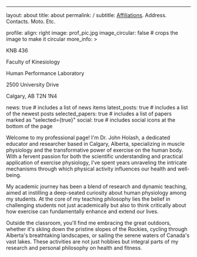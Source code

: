 ---
layout: about
title: about
permalink: /
subtitle: <a href='#'>Affiliations</a>. Address. Contacts. Moto. Etc.

profile:
  align: right
  image: prof_pic.jpg
  image_circular: false # crops the image to make it circular
  more_info: >
    <p>KNB 436</p>
    <p>Faculty of Kinesiology</p>
    <p>Human Performance Laboratory</p>
    <p>2500 University Drive</p>
    <p>Calgary, AB T2N 1N4</p>

news: true # includes a list of news items
latest_posts: true # includes a list of the newest posts
selected_papers: true # includes a list of papers marked as "selected={true}"
social: true # includes social icons at the bottom of the page

Welcome to my professional page! I'm Dr. John Holash, a dedicated educator and researcher based in Calgary, Alberta, specializing in muscle physiology and the transformative power of exercise on the human body. With a fervent passion for both the scientific understanding and practical application of exercise physiology, I've spent years unraveling the intricate mechanisms through which physical activity influences our health and well-being.

My academic journey has been a blend of research and dynamic teaching, aimed at instilling a deep-seated curiosity about human physiology among my students. At the core of my teaching philosophy lies the belief in challenging students not just academically but also to think critically about how exercise can fundamentally enhance and extend our lives.

Outside the classroom, you'll find me embracing the great outdoors, whether it's skiing down the pristine slopes of the Rockies, cycling through Alberta's breathtaking landscapes, or sailing the serene waters of Canada's vast lakes. These activities are not just hobbies but integral parts of my research and personal philosophy on health and fitness.

